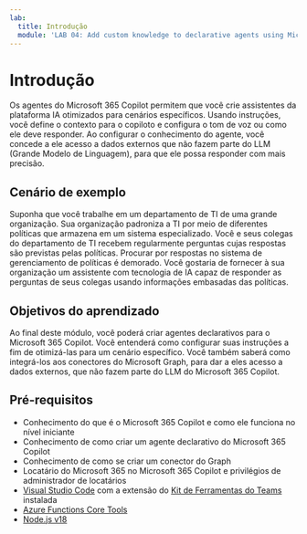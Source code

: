 ```yaml
---
lab:
  title: Introdução
  module: 'LAB 04: Add custom knowledge to declarative agents using Microsoft Graph connectors and Visual Studio Code'
---
```


# Introdução

Os agentes do Microsoft 365 Copilot permitem que você crie assistentes da plataforma IA otimizados para cenários específicos. Usando instruções, você define o contexto para o copiloto e configura o tom de voz ou como ele deve responder. Ao configurar o conhecimento do agente, você concede a ele acesso a dados externos que não fazem parte do LLM (Grande Modelo de Linguagem), para que ele possa responder com mais precisão. 

## Cenário de exemplo

Suponha que você trabalhe em um departamento de TI de uma grande organização. Sua organização padroniza a TI por meio de diferentes políticas que armazena em um sistema especializado. Você e seus colegas do departamento de TI recebem regularmente perguntas cujas respostas são previstas pelas políticas. Procurar por respostas no sistema de gerenciamento de políticas é demorado. Você gostaria de fornecer à sua organização um assistente com tecnologia de IA capaz de responder as perguntas de seus colegas usando informações embasadas das políticas.

## Objetivos do aprendizado

Ao final deste módulo, você poderá criar agentes declarativos para o Microsoft 365 Copilot. Você entenderá como configurar suas instruções a fim de otimizá-las para um cenário específico. Você também saberá como integrá-los aos conectores do Microsoft Graph, para dar a eles acesso a dados externos, que não fazem parte do LLM do Microsoft 365 Copilot.

## Pré-requisitos

- Conhecimento do que é o Microsoft 365 Copilot e como ele funciona no nível iniciante
- Conhecimento de como criar um agente declarativo do Microsoft 365 Copilot
- Conhecimento de como se criar um conector do Graph
- Locatário do Microsoft 365 no Microsoft 365 Copilot e privilégios de administrador de locatários
- [Visual Studio Code](https://code.visualstudio.com/) com a extensão do [Kit de Ferramentas do Teams](https://marketplace.visualstudio.com/items?itemName=TeamsDevApp.ms-teams-vscode-extension) instalada
- [Azure Functions Core Tools](https://learn.microsoft.com/azure/azure-functions/functions-run-local#install-the-azure-functions-core-tools)
- [Node.js v18](https://nodejs.org/)
